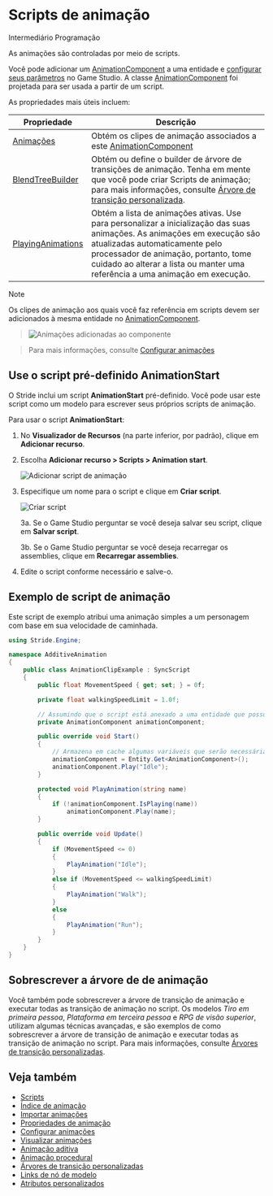 # Scripts de animação

<span class="badge text-bg-primary">Intermediário</span>
<span class="badge text-bg-success">Programação</span>

As animações são controladas por meio de scripts.

Você pode adicionar um [AnimationComponent](xref:Stride.Engine.AnimationComponent) a uma entidade e [configurar seus parâmetros](set-up-animations.md) no Game Studio. A classe [AnimationComponent](xref:Stride.Engine.AnimationComponent) foi projetada para ser usada a partir de um script.

As propriedades mais úteis incluem:

| Propriedade | Descrição |
| -------- | -----------
| [Animações](xref:Stride.Engine.AnimationComponent#Stride_Engine_AnimationComponent_Animations) | Obtém os clipes de animação associados a este [AnimationComponent](xref:Stride.Engine.AnimationComponent) |
| [BlendTreeBuilder](xref:Stride.Engine.AnimationComponent#Stride_Engine_AnimationComponent_BlendTreeBuilder) | Obtém ou define o builder de árvore de transições de animação. Tenha em mente que você pode criar Scripts de animação; para mais informações, consulte [Árvore de transição personalizada](custom-blend-trees.md). |
| [PlayingAnimations](xref:Stride.Engine.AnimationComponent#Stride_Engine_AnimationComponent_PlayingAnimations) | Obtém a lista de animações ativas. Use para personalizar a inicialização das suas animações. As animações em execução são atualizadas automaticamente pelo processador de animação, portanto, tome cuidado ao alterar a lista ou manter uma referência a uma animação em execução. |

> [!Note]
> Os clipes de animação aos quais você faz referência em scripts devem ser adicionados à mesma entidade no [AnimationComponent](xref:Stride.Engine.AnimationComponent).

> ![Animações adicionadas ao componente](media/animations-added-to-component.png)

> Para mais informações, consulte [Configurar animações](set-up-animations.md)

## Use o script pré-definido **AnimationStart**

O Stride inclui um script **AnimationStart** pré-definido.
 Você pode usar este script como um modelo para escrever seus próprios scripts de animação.

Para usar o script **AnimationStart**:

1. No **Visualizador de Recursos** (na parte inferior, por padrão), clique em **Adicionar recurso**.

2. Escolha **Adicionar recurso > Scripts > Animation start**.

   ![Adicionar script de animação](media/animations-additive-animations-animation-start.png)

3. Especifique um nome para o script e clique em **Criar script**.

   ![Criar script](media/name-animation-script.png)

   3a. Se o Game Studio perguntar se você deseja salvar seu script, clique em **Salvar script**.

   3b. Se o Game Studio perguntar se você deseja recarregar os assemblies, clique em **Recarregar assemblies**.

4. Edite o script conforme necessário e salve-o.

## Exemplo de script de animação

Este script de exemplo atribui uma animação simples a um personagem com base em sua velocidade de caminhada.

```cs
using Stride.Engine;

namespace AdditiveAnimation
{
    public class AnimationClipExample : SyncScript
    {
        public float MovementSpeed { get; set; } = 0f;

        private float walkingSpeedLimit = 1.0f;

        // Assumindo que o script está anexado a uma entidade que possui um componente de animação
        private AnimationComponent animationComponent;

        public override void Start()
        {
            // Armazena em cache algumas variáveis que serão necessárias posteriormente
            animationComponent = Entity.Get<AnimationComponent>();
            animationComponent.Play("Idle");
        }

        protected void PlayAnimation(string name)
        {
            if (!animationComponent.IsPlaying(name))
                animationComponent.Play(name);
        }

        public override void Update()
        {
            if (MovementSpeed <= 0)
            {
                PlayAnimation("Idle");
            }
            else if (MovementSpeed <= walkingSpeedLimit)
            {
                PlayAnimation("Walk");
            }
            else 
            {
                PlayAnimation("Run");
            }
        }
    }
}
```

## Sobrescrever a árvore de  de animação

Você também pode sobrescrever a árvore de transição de animação e executar todas as transição de animação no script. Os modelos *Tiro em primeira pessoa*, *Plataforma em terceira pessoa* e *RPG de visão superior*, utilizam algumas técnicas avançadas, e são exemplos de como sobrescrever a árvore de transição de animação e executar todas as transição de animação no script. Para mais informações, consulte [Árvores de transição personalizadas](custom-blend-trees.md).

## Veja também

* [Scripts](../scripts/index.md)
* [Índice de animação](index.md)
* [Importar animações](import-animations.md)
* [Propriedades de animação](animation-properties.md)
* [Configurar animações](set-up-animations.md)
* [Visualizar animações](preview-animations.md)
* [Animação aditiva](additive-animation.md)
* [Animação procedural](procedural-animation.md)
* [Árvores de transição personalizadas](custom-blend-trees.md)
* [Links de nó de modelo](model-node-links.md)
* [Atributos personalizados](custom-attributes.md)
